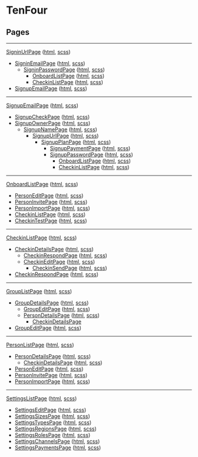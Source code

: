 # TenFour
## Pages

---
[SigninUrlPage](/src/pages/signin-url/signin-url.ts) ([html](/src/pages/signin-url/signin-url.html), [scss](/src/pages/signin-url/signin-url.scss))
  * [SigninEmailPage](/src/pages/signin-email/signin-email.ts) ([html](/src/pages/signin-email/signin-email.html), [scss](/src/pages/signin-email/signin-email.scss))
    * [SigninPasswordPage](/src/pages/signin-password/signin-password.ts) ([html](/src/pages/signin-password/signin-password.html), [scss](/src/pages/signin-password/signin-password.scss))
      * [OnboardListPage](/src/pages/onboard-list/onboard-list.ts) ([html](/src/pages/onboard-list/onboard-list.html), [scss](/src/pages/onboard-list/onboard-list.scss))
      * [CheckinListPage](/src/pages/checkin-list/checkin-list.ts) ([html](/src/pages/checkin-list/checkin-list.html), [scss](/src/pages/checkin-list/checkin-list.scss))
  * [SignupEmailPage](/src/pages/signup-email/signup-email.ts) ([html](/src/pages/signup-email/signup-email.html), [scss](/src/pages/signup-email/signup-email.scss))

---
[SignupEmailPage](/src/pages/signup-email/signup-email.ts) ([html](/src/pages/signup-email/signup-email.html), [scss](/src/pages/signup-email/signup-email.scss))
  * [SignupCheckPage](/src/pages/signup-url/signup-url.ts) ([html](/src/pages/signup-url/signup-url.html), [scss](/src/pages/signup-url/signup-url.scss))
  * [SignupOwnerPage](/src/pages/signup-owner/signup-owner.ts) ([html](/src/pages/signup-owner/signup-owner.html), [scss](/src/pages/signup-owner/signup-owner.scss))
    * [SignupNamePage](/src/pages/signup-name/signup-name.ts) ([html](/src/pages/signup-name/signup-name.html), [scss](/src/pages/signup-name/signup-name.scss))
      * [SignupUrlPage](/src/pages/signup-url/signup-url.ts) ([html](/src/pages/signup-url/signup-url.html), [scss](/src/pages/signup-url/signup-url.scss))
        * [SignupPlanPage](/src/pages/signup-plan/signup-plan.ts) ([html](/src/pages/signup-plan/signup-plan.html), [scss](/src/pages/signup-plan/signup-plan.scss))
          * [SignupPaymentPage](/src/pages/signup-payment/signup-payment.ts) ([html](/src/pages/signup-payment/signup-payment.html), [scss](/src/pages/signup-payment/signup-payment.scss))
          * [SignupPasswordPage](/src/pages/signup-password/signup-password.ts) ([html](/src/pages/signup-password/signup-password.html), [scss](/src/pages/signup-password/signup-password.scss))
            * [OnboardListPage](/src/pages/onboard-list/onboard-list.ts) ([html](/src/pages/onboard-list/onboard-list.html), [scss](/src/pages/onboard-list/onboard-list.scss))
            * [CheckinListPage](/src/pages/checkin-list/checkin-list.ts) ([html](/src/pages/checkin-list/checkin-list.html), [scss](/src/pages/checkin-list/checkin-list.scss))

---
[OnboardListPage](/src/pages/onboard-list/onboard-list.ts) ([html](/src/pages/onboard-list/onboard-list.html), [scss](/src/pages/onboard-list/onboard-list.scss))
  * [PersonEditPage](/src/pages/person-edit/person-edit.ts) ([html](/src/pages/person-list/person-edit.html), [scss](/src/pages/person-edit/person-edit.scss))
  * [PersonInvitePage](/src/pages/person-invite/person-invite.ts) ([html](/src/pages/person-invite/person-invite.html), [scss](/src/pages/person-invite/person-invite.scss))
  * [PersonImportPage](/src/pages/person-import/person-import.ts) ([html](/src/pages/person-import/person-import.html), [scss](/src/pages/person-import/person-import.scss))
  * [CheckinListPage](/src/pages/checkin-list/checkin-list.ts) ([html](/src/pages/checkin-list/checkin-list.html), [scss](/src/pages/checkin-list/checkin-list.scss))
  * [CheckinTestPage](/src/pages/checkin-test/checkin-test.ts) ([html](/src/pages/checkin-test/checkin-test.html), [scss](/src/pages/checkin-test/checkin-test.scss))

---
[CheckinListPage](/src/pages/checkin-list/checkin-list.ts) ([html](/src/pages/checkin-list/checkin-list.html), [scss](/src/pages/checkin-list/checkin-list.scss))
  * [CheckinDetailsPage](/src/pages/checkin-details/checkin-details.ts) ([html](/src/pages/checkin-details/checkin-details.html), [scss](/src/pages/checkin-details/checkin-details.scss))
    * [CheckinRespondPage](/src/pages/checkin-respond/checkin-respond.ts) ([html](/src/pages/checkin-respond/checkin-respond.html), [scss](/src/pages/checkin-respond/checkin-respond.scss))
    * [CheckinEditPage](/src/pages/checkin-edit/checkin-edit.ts) ([html](/src/pages/checkin-edit/checkin-edit.html), [scss](/src/pages/checkin-edit/checkin-edit.scss))
      * [CheckinSendPage](/src/pages/checkin-send/checkin-send.ts) ([html](/src/pages/checkin-send/checkin-send.html), [scss](/src/pages/checkin-send/checkin-send.scss))
  * [CheckinRespondPage](/src/pages/checkin-respond/checkin-respond.ts) ([html](/src/pages/checkin-respond/checkin-respond.html), [scss](/src/pages/checkin-respond/checkin-respond.scss))

---
[GroupListPage](/src/pages/group-list/group-list.ts) ([html](/src/pages/group-list/group-list.html), [scss](/src/pages/group-list/group-list.scss))
  * [GroupDetailsPage](/src/pages/group-details/group-details.ts) ([html](/src/pages/group-details/group-details.html), [scss](/src/pages/group-details/group-details.scss))
    * [GroupEditPage](/src/pages/group-edit/group-edit.ts) ([html](/src/pages/group-edit/group-edit.html), [scss](/src/pages/group-edit/group-edit.scss))
    * [PersonDetailsPage](/src/pages/person-details/person-details.ts) ([html](/src/pages/person-details/person-details.html), [scss](/src/pages/person-details/person-details.scss))
      * [CheckinDetailsPage](/src/pages/checkin-details/checkin-details.ts)
  * [GroupEditPage](/src/pages/group-edit/group-edit.ts) ([html](/src/pages/group-edit/group-edit.html), [scss](/src/pages/group-edit/group-edit.scss))

---
[PersonListPage](/src/pages/person-list/person-list.ts) ([html](/src/pages/person-list/person-list.html), [scss](/src/pages/person-list/person-list.scss))
  * [PersonDetailsPage](/src/pages/person-details/person-details.ts) ([html](/src/pages/person-details/person-details.html), [scss](/src/pages/person-details/person-details.scss))
    * [CheckinDetailsPage](/src/pages/checkin-details/checkin-details.ts) ([html](/src/pages/checkin-details/checkin-details.html), [scss](/src/pages/checkin-details/checkin-details.scss))
  * [PersonEditPage](/src/pages/person-edit/person-edit.ts) ([html](/src/pages/person-edit/person-edit.html), [scss](/src/pages/person-edit/person-edit.scss))
  * [PersonInvitePage](/src/pages/person-invite/person-invite.ts) ([html](/src/pages/person-invite/person-invite.html), [scss](/src/pages/person-invite/person-invite.scss))
  * [PersonImportPage](/src/pages/person-import/person-import.ts) ([html](/src/pages/person-import/person-import.html), [scss](/src/pages/person-import/person-import.scss))

---
[SettingsListPage](/src/pages/settings-list/settings-list.ts) ([html](/src/pages/settings-list/settings-list.html), [scss](/src/pages/settings-list/settings-list.scss))
  * [SettingsEditPage](/src/pages/settings-edit/settings-edit.ts) ([html](/src/pages/settings-edit/settings-edit.html), [scss](/src/pages/settings-edit/settings-edit.scss))
  * [SettingsSizesPage](/src/pages/settings-sizes/settings-sizes.ts) ([html](/src/pages/settings-sizes/settings-sizes.html), [scss](/src/pages/settings-sizes/settings-sizes.scss))
  * [SettingsTypesPage](/src/pages/settings-types/settings-types.ts) ([html](/src/pages/settings-types/settings-types.html), [scss](/src/pages/settings-types/settings-types.scss))
  * [SettingsRegionsPage](/src/pages/settings-regions/settings-regions.ts) ([html](/src/pages/settings-regions/settings-regions.html), [scss](/src/pages/settings-regions/settings-regions.scss))
  * [SettingsRolesPage](/src/pages/settings-roles/settings-roles.ts) ([html](/src/pages/settings-roles/settings-roles.html), [scss](/src/pages/settings-roles/settings-roles.scss))
  * [SettingsChannelsPage](/src/pages/settings-channels/settings-channels.ts) ([html](/src/pages/settings-channels/settings-channels.html), [scss](/src/pages/settings-channels/settings-channels.scss))
  * [SettingsPaymentsPage](/src/pages/settings-payments/settings-payments.ts) ([html](/src/pages/settings-payments/settings-payments.html), [scss](/src/pages/settings-payments/settings-payments.scss))

